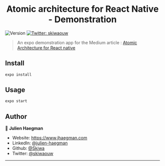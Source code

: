 <h1 align="center">Atomic architecture for React Native - Demonstration</h1>
<p>
  <img alt="Version" src="https://img.shields.io/badge/version-1.0.0-blue.svg?cacheSeconds=2592000" />
  <a href="https://twitter.com/skiwaouw" target="_blank">
    <img alt="Twitter: skiwaouw" src="https://img.shields.io/twitter/follow/skiwaouw.svg?style=social" />
  </a>
</p>

> An expo demonstration app for the Medium article : [Atomic Architecture for React native](https://skiwa.medium.com/architecture-atomique-pour-react-native-d8f2535810cd)

## Install

```sh
expo install
```

## Usage

```sh
expo start
```

## Author

👤 **Julien Haegman**

* Website: https://www.jhaegman.com
* LinkedIn: [@julien-haegman](https://linkedin.com/in/julien-haegman)
* Github: [@Skiwa](https://github.com/Skiwa)
* Twitter: [@skiwaouw](https://twitter.com/skiwaouw)

***
